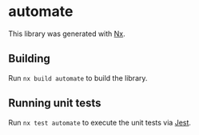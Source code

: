 # automate

This library was generated with [Nx](https://nx.dev).

## Building

Run `nx build automate` to build the library.

## Running unit tests

Run `nx test automate` to execute the unit tests via [Jest](https://jestjs.io).
